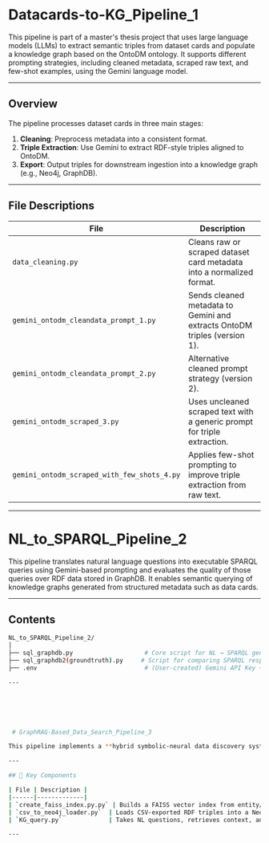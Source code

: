 # Datacards-to-KG_Pipeline_1

This pipeline is part of a master's thesis project that uses large language models (LLMs) to extract semantic triples from dataset cards and populate a knowledge graph based on the OntoDM ontology. It supports different prompting strategies, including cleaned metadata, scraped raw text, and few-shot examples, using the Gemini language model.

---

##  Overview

The pipeline processes dataset cards in three main stages:

1. **Cleaning**: Preprocess metadata into a consistent format.
2. **Triple Extraction**: Use Gemini to extract RDF-style triples aligned to OntoDM.
3. **Export**: Output triples for downstream ingestion into a knowledge graph (e.g., Neo4j, GraphDB).

---

## File Descriptions

| File | Description |
|------|-------------|
| `data_cleaning.py` | Cleans raw or scraped dataset card metadata into a normalized format. |
| `gemini_ontodm_cleandata_prompt_1.py` | Sends cleaned metadata to Gemini and extracts OntoDM triples (version 1). |
| `gemini_ontodm_cleandata_prompt_2.py` | Alternative cleaned prompt strategy (version 2). |
| `gemini_ontodm_scraped_3.py` | Uses uncleaned scraped text with a generic prompt for triple extraction. |
| `gemini_ontodm_scraped_with_few_shots_4.py` | Applies few-shot prompting to improve triple extraction from raw text. |

---


#  NL_to_SPARQL_Pipeline_2


This pipeline translates natural language questions into executable SPARQL queries using Gemini-based prompting and evaluates the quality of those queries over RDF data stored in GraphDB. It enables semantic querying of knowledge graphs generated from structured metadata such as data cards.

---

## Contents


```bash
NL_to_SPARQL_Pipeline_2/
│
├── sql_graphdb.py                    # Core script for NL → SPARQL generation + execution
├── sql_graphdb2(groundtruth).py     # Script for comparing SPARQL responses to gold-standard answers
├── .env                              # (User-created) Gemini API Key + GraphDB connection info

---






 # GraphRAG-Based_Data_Search_Pipeline_3

This pipeline implements a **hybrid symbolic-neural data discovery system** inspired by the GraphRAG architecture. It enhances natural language question answering over RDF data by combining a **Neo4j knowledge graph** backend with a **FAISS-based semantic retriever**, enabling both precise symbolic execution and fuzzy neural retrieval over metadata-enriched datasets.

---

## 🧱 Key Components

| File | Description |
|------|-------------|
| `create_faiss_index.py.py` | Builds a FAISS vector index from entity/property descriptions |
| `csv_to_neo4j_loader.py`  | Loads CSV-exported RDF triples into a Neo4j graph database |
| `KG_query.py`             | Takes NL questions, retrieves context, and generates Cypher queries |

---

